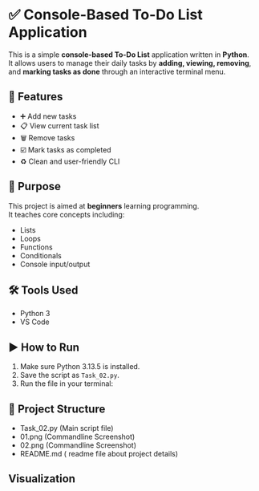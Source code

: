 # ✅ Console-Based To-Do List Application

This is a simple **console-based To-Do List** application written in **Python**.  
It allows users to manage their daily tasks by **adding, viewing, removing**, and **marking tasks as done** through an interactive terminal menu.

## 📌 Features

- ➕ Add new tasks  
- 📋 View current task list  
- 🗑️ Remove tasks  
- ☑️ Mark tasks as completed  
- ♻️ Clean and user-friendly CLI

## 🎯 Purpose

This project is aimed at **beginners** learning programming.  
It teaches core concepts including:

- Lists
- Loops
- Functions
- Conditionals
- Console input/output

## 🛠️ Tools Used

- Python 3  
- VS Code 

## ▶️ How to Run

1. Make sure Python 3.13.5 is installed.  
2. Save the script as `Task_02.py`.  
3. Run the file in your terminal:

## 📂 Project Structure

- Task_02.py  (Main script file)
- 01.png   (Commandline Screenshot)
- 02.png   (Commandline Screenshot)
- README.md  ( readme file about project details)

## Visualization
